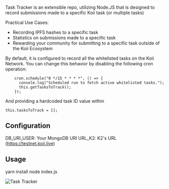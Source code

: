 Task Tracker is an extensible repo, utilizing Node.JS that is designed to record submissions made to a specific Koii task (or multiple tasks)

Practical Use Cases:

- Recording IPFS hashes to a specific task
- Statistics on submissions made to a specific task
- Rewarding your community for submitting to a specific task outside of the Koii Ecosystem

By default, it is configured to record all the whitelisted tasks on the Koii Network. You can change this behavior by disabling
the following cron operation:

```
    cron.schedule("0 */15 * * * *", () => {
      console.log("Scheduled run to fetch active whitelisted tasks.");
      this.getTasksToTrack();
    });
```

And providing a hardcoded task ID value within

```
this.tasksToTrack = [];
```

## Configuration

DB_URI_USER: Your MongoDB URI
URL_K2: K2's URL (https://testnet.koii.live)

## Usage

yarn install
node index.js

![Task Tracker](https://i.imgur.com/W8JdHEG.jpeg)
